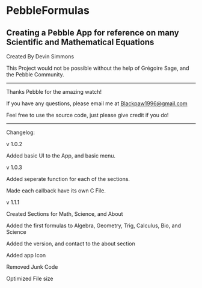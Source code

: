 PebbleFormulas
==============

Creating a Pebble App for reference on many Scientific and Mathematical Equations
--------------------------------------------------------------------------------------------------------------------------

Created By Devin Simmons

This Project would not be possible without the help of Grégoire Sage, and the Pebble Community.

--------------------------------------------------------------------------------------------------------------------------

Thanks Pebble for the amazing watch!

If you have any questions, please email me at Blackpaw1996@gmail.com 

Feel free to use the source code, just please give credit if you do!

--------------------------------------------------------------------------------------------------------------------------

Changelog:

v 1.0.2

Added basic UI to the App, and basic menu.

v 1.0.3

Added seperate function for each of the sections.

Made each callback have its own C File.

v 1.1.1

Created Sections for Math, Science, and About

Added the first formulas to Algebra, Geometry, Trig, Calculus, Bio, and Science

Added the version, and contact to the about section

Added app Icon

Removed Junk Code

Optimized File size



